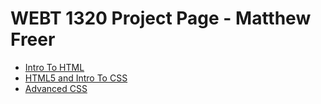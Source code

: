 # WEBT 1320 Project Page - Matthew Freer

<ul>
    <li><a href="intro_to_html/index.html" target="blank">Intro To HTML</a></li>
    <li><a href="HTML5_intro_to_css/index1.html" target="blank">HTML5 and Intro To CSS</a></li>
    <li><a href="HTML5_intro_to_css/index.html" target="blank">Advanced CSS</a></li>
<ul>